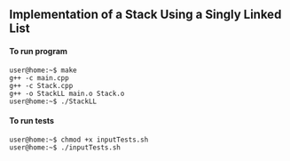 ## Implementation of a Stack Using a Singly Linked List

#### To run program

```console
user@home:~$ make
g++ -c main.cpp
g++ -c Stack.cpp
g++ -o StackLL main.o Stack.o
user@home:~$ ./StackLL
```

#### To run tests

```console
user@home:~$ chmod +x inputTests.sh
user@home:~$ ./inputTests.sh
```
